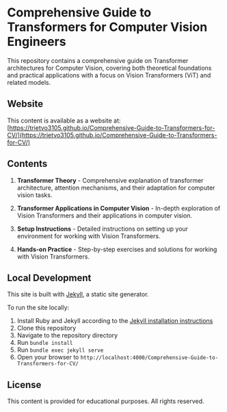# Comprehensive Guide to Transformers for Computer Vision Engineers

This repository contains a comprehensive guide on Transformer architectures for Computer Vision, covering both theoretical foundations and practical applications with a focus on Vision Transformers (ViT) and related models.

## Website

This content is available as a website at: [https://trietvo3105.github.io/Comprehensive-Guide-to-Transformers-for-CV/](https://trietvo3105.github.io/Comprehensive-Guide-to-Transformers-for-CV/)

## Contents

1. **Transformer Theory** - Comprehensive explanation of transformer architecture, attention mechanisms, and their adaptation for computer vision tasks.

2. **Transformer Applications in Computer Vision** - In-depth exploration of Vision Transformers and their applications in computer vision.

3. **Setup Instructions** - Detailed instructions on setting up your environment for working with Vision Transformers.

4. **Hands-on Practice** - Step-by-step exercises and solutions for working with Vision Transformers.

## Local Development

This site is built with [Jekyll](https://jekyllrb.com/), a static site generator.

To run the site locally:

1. Install Ruby and Jekyll according to the [Jekyll installation instructions](https://jekyllrb.com/docs/installation/)
2. Clone this repository
3. Navigate to the repository directory
4. Run `bundle install`
5. Run `bundle exec jekyll serve`
6. Open your browser to `http://localhost:4000/Comprehensive-Guide-to-Transformers-for-CV/`

## License

This content is provided for educational purposes. All rights reserved.
